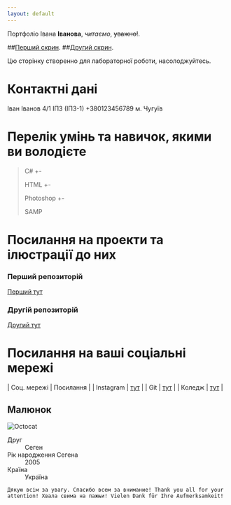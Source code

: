 ```yaml
---
layout: default
---
```


Портфоліо Івана **Іванова**, _читаємо_,  ~~уважно!~~.

##[Перший скрин](./img/1.png).
##[Другий скрин](./img/2.png).


Цю сторінку створенно для лабораторної роботи, насолоджуйтесь.

# Контактні дані
Іван Іванов 4/1 ІПЗ (ІПЗ-1)
+380123456789
м. Чугуїв

# Перелік умінь та навичок, якими ви володієте

> С# +-
>
> HTML +-
>
> Photoshop +-
>
> SAMP

# Посилання на проекти та ілюстрації до них


### Перший репозиторій
[Перший тут](https://github.com/LabeUri/LabeUri.github.io.git)

### Другій репозиторій
[Другий тут](https://github.com/LabeUri/LabeUri1.github.io.git)

# Посилання на ваші соціальні мережі

| Соц. мережі        | Посилання                                               |
| Instagram          | [тут](https://www.instagram.com/deadblader/)            |
| Git                | [тут](https://github.com/LabeUri?tab=repositories)      |
| Коледж             | [тут](https://www.rv-it.college/)                       |
## Малюнок

![Octocat](https://github.githubassets.com/images/icons/emoji/octocat.png)

<dl>
<dt>Друг</dt>
<dd>Сеген</dd>
<dt>Рік народження Сегена</dt>
<dd>2005</dd>
<dt>Країна</dt>
<dd>Україна</dd>
</dl>

```
Дякую всім за увагу. Спасибо всем за внимание! Thank you all for your attention! Хвала свима на пажњи! Vielen Dank für Ihre Aufmerksamkeit!
```
